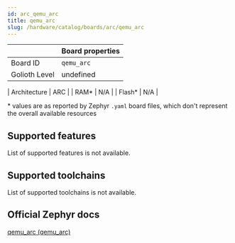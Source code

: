 ```yaml
---
id: arc_qemu_arc
title: qemu_arc
slug: /hardware/catalog/boards/arc/qemu_arc
---
```


[//]: # (This is an auto-generated file, do not edit! Changes to it will be lost upon re-generation)



|                | Board properties     |
| -------------  | -------------------- |
| Board ID       | `qemu_arc` |
| Golioth Level  | undefined       |

| Architecture   | ARC |
| RAM*           | N/A |
| Flash*         | N/A |

\* values are as reported by Zephyr `.yaml` board files, which don't represent the overall available resources



## Supported features

List of supported features is not available.

## Supported toolchains

List of supported toolchains is not available.

## Official Zephyr docs

[qemu_arc (qemu_arc)](https://docs.zephyrproject.org/latest/boards/arc/qemu_arc/doc/index.html)
